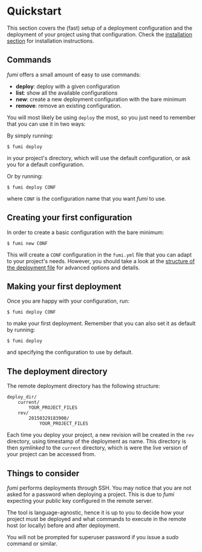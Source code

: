 # Quickstart

This section covers the (fast) setup of a deployment configuration and the deployment of your project using that configuration. Check the [installation section](index.md#installation) for installation instructions.

## Commands

*fumi* offers a small amount of easy to use commands:

- **deploy**: deploy with a given configuration
- **list**: show all the available configurations
- **new**: create a new deployment configuration with the bare minimum
- **remove**: remove an existing configuration.

You will most likely be using `deploy` the most, so you just need to remember that you can use it in two ways:

By simply running:

    $ fumi deploy

in your project's directory, which will use the default configuration, or ask you for a default configuration.


Or by running:

    $ fumi deploy CONF

where `CONF` is the configuration name that you want *fumi* to use.

## Creating your first configuration

In order to create a basic configuration with the bare minimum:

    $ fumi new CONF

This will create a `CONF` configuration in the `fumi.yml` file that you can adapt to your project's needs. However, you should take a look at the [structure of the deployment file](deployment_file.md) for advanced options and details.

## Making your first deployment

Once you are happy with your configuration, run:

    $ fumi deploy CONF

to make your first deployment. Remember that you can also set it as default by running:

    $ fumi deploy

and specifying the configuration to use by default.

## The deployment directory

The remote deployment directory has the following structure:

    deploy_dir/
        current/
            YOUR_PROJECT_FILES
        rev/
            20150329183900/
                YOUR_PROJECT_FILES

Each time you deploy your project, a new revision will be created in the `rev` directory, using timestamp of the deployment as name. This directory is then *symlinked* to the `current` directory, which is were the live version of your project can be accessed from.

## Things to consider

*fumi* performs deployments through SSH. You may notice that you are not asked for a password when deploying a project. This is due to *fumi* expecting your public key configured in the remote server.

The tool is language-agnostic, hence it is up to you to decide how your project must be deployed and what commands to execute in the remote host (or locally) before and after deployment.

You will not be prompted for superuser password if you issue a *sudo* command or similar.
